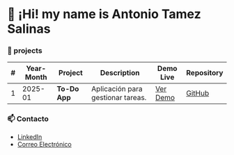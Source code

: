 # 👋 ¡Hi! my name is Antonio Tamez Salinas

### 🚀 projects

| #       | Year-Month       | Project       | Description                  | Demo Live                    | Repository                       |
| --------| -----------------|----------------|------------------------------|------------------------------|-----------------------------------|
| 1       | 2025-01          |**To-Do App** | Aplicación para gestionar tareas. | [Ver Demo](https://antoniotamez.github.io/to-do/) | [GitHub](https://github.com/AntonioTamez/to-do) |

### 📫 Contacto
- [LinkedIn](https://www.linkedin.com/in/antonio-tamez-salinas-a2840873/)
- [Correo Electrónico](mailto:antonio.tamez@hotmail.com)
